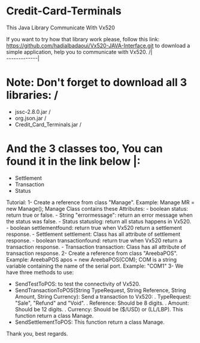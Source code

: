 # Credit-Card-Terminals
This Java Library Communicate With Vx520

If you want to try how that library work please, follow this link: https://github.com/hadialbadaoui/Vx520-JAVA-Interface.git
to download a simple application, help you to communicate with Vx520.         /|\
                                                                  -------------|
# Note: Don't forget to download all 3 libraries:                /
- jssc-2.8.0.jar                                                /
- org.json.jar                                                 /
- Credit_Card_Terminals.jar                                   /
# And the 3 classes too, You can found it in the link below  |:
- Settlement
- Transaction
- Status

Tutorial:
1- Create a reference from class "Manage". Example: Manage MR = new Manage();
    Manage Class contains these Attributes:
      - boolean status: return true or false.
      - String "errormessage": return an error message when the status was false.
      - Status statuslog: return all status happens in Vx520.
      - boolean settlementfound: return true when Vx520 return a settlement response.
      - Settlement settlement: Class has all attribute of settlement response.
      - boolean transactionfound: return true when Vx520 return a transaction response.
      - Transaction transaction: Class has all attribute of transaction response.
2- Create a reference from class "AreebaPOS". Example: AreebaPOS apos = new AreebaPOS(COM);
  COM is a string variable containing the name of the serial port. Example: "COM1"
3- We have three methods to use:
   - SendTestToPOS: to test the connectivity of Vx520.
   - SendTransactionToPOS(String TypeRequest, String Reference, String Amount, String Currency): Send a transaction to Vx520:
      . TypeRequest: "Sale", "Refund" and "Void".
      . Reference: Should be 8 digits.
      . Amount: Should be 12 digits.
      . Currency: Should be ($/USD) or (LL/LBP).
      This function return a class Manage.
   - SendSettlementToPOS: This function return a class Manage.

Thank you, best regards.
